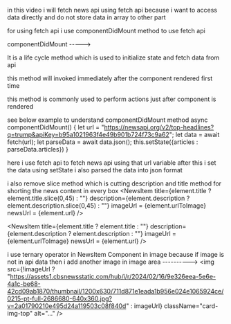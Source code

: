 in this video i will fetch news api using fetch api because i want to access data directly and do not store data in array to other part 

for using fetch api i use componentDidMount method to use fetch api 

componentDidMount ----->

It is a life cycle method which is used to initialize state and fetch data from api 

this method will invoked immediately after the component rendered first time 

this method is commonly used to perform actions just after component is rendered 

see below example to understand componentDidMount method 
async componentDidMount()
  {
    let url = "https://newsapi.org/v2/top-headlines?q=trump&apiKey=b95a1021963f4e49b901b724f73c9a62";
    let data = await fetch(url);
    let parseData = await data.json();
    this.setState({articles : parseData.articles})
  }

here i use fetch api to fetch news api using that url variable 
after this i set the data using setState 
i also parsed the data into json format 


i also remove slice method which is cutting description and title method for shorting the news content in every box 
<NewsItem
              title={element.title ? element.title.slice(0,45) : ""}
              description={element.description ? element.description.slice(0,45) : ""}
              imageUrl = {element.urlToImage}
              newsUrl = {element.url}
            />

<NewsItem
              title={element.title ? element.title : ""}
              description={element.description ? element.description : ""}
              imageUrl = {element.urlToImage}
              newsUrl = {element.url}
            />


i use ternary operator in NewsItem Component in image because if image is not in api data then i add another image in image area ---------->
<img src={!imageUrl ? "https://assets1.cbsnewsstatic.com/hub/i/r/2024/02/16/9e326eea-5e6e-4a1c-be68-42cd09ab1870/thumbnail/1200x630/711d871e1eada1b956e024e1065924ce/0215-pt-full-2686680-640x360.jpg?v=2a01790210e495d24a119503c08f840d" : imageUrl} className="card-img-top" alt="..." />
       
